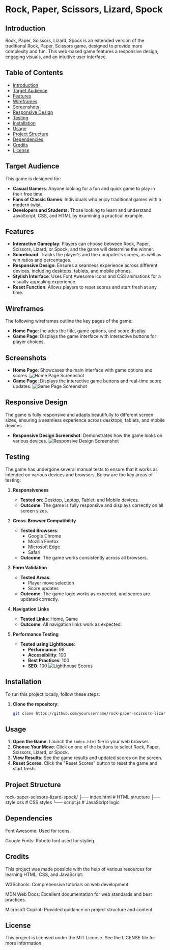# Rock, Paper, Scissors, Lizard, Spock

## Introduction

Rock, Paper, Scissors, Lizard, Spock is an extended version of the traditional Rock, Paper, Scissors game, designed to provide more complexity and fun. This web-based game features a responsive design, engaging visuals, and an intuitive user interface.

## Table of Contents

- [Introduction](#introduction)
- [Target Audience](#target-audience)
- [Features](#features)
- [Wireframes](#wireframes)
- [Screenshots](#screenshots)
- [Responsive Design](#responsive-design)
- [Testing](#testing)
- [Installation](#installation)
- [Usage](#usage)
- [Project Structure](#project-structure)
- [Dependencies](#dependencies)
- [Credits](#credits)
- [License](#license)

## Target Audience

This game is designed for:

- **Casual Gamers**: Anyone looking for a fun and quick game to play in their free time.
- **Fans of Classic Games**: Individuals who enjoy traditional games with a modern twist.
- **Developers and Students**: Those looking to learn and understand JavaScript, CSS, and HTML by examining a practical example.

## Features

- **Interactive Gameplay**: Players can choose between Rock, Paper, Scissors, Lizard, or Spock, and the game will determine the winner.
- **Scoreboard**: Tracks the player's and the computer's scores, as well as win ratios and percentages.
- **Responsive Design**: Ensures a seamless experience across different devices, including desktops, tablets, and mobile phones.
- **Stylish Interface**: Uses Font Awesome icons and CSS animations for a visually appealing experience.
- **Reset Function**: Allows players to reset scores and start fresh at any time.

## Wireframes

The following wireframes outline the key pages of the game:

- **Home Page**: Includes the title, game options, and score display.
- **Game Page**: Displays the game interface with interactive buttons for player choices.

## Screenshots

- **Home Page**: Showcases the main interface with game options and scores.
![Home Page Screenshot](media/read-me-media/main-page.png)
- **Game Page**: Displays the interactive game buttons and real-time score updates.
![Game Page Screenshot](media/read-me-media/main-page-results.png)

## Responsive Design

The game is fully responsive and adapts beautifully to different screen sizes, ensuring a seamless experience across desktops, tablets, and mobile devices.

- **Responsive Design Screenshot**: Demonstrates how the game looks on various devices.
![Responsive Design Screenshot](media/read-me-media/game-wireframe.png)

## Testing

The game has undergone several manual tests to ensure that it works as intended on various devices and browsers. Below are the key areas of testing:

1. **Responsiveness**
   - **Tested on**: Desktop, Laptop, Tablet, and Mobile devices.
   - **Outcome**: The game is fully responsive and displays correctly on all screen sizes.

2. **Cross-Browser Compatibility**
   - **Tested Browsers**:
     - Google Chrome
     - Mozilla Firefox
     - Microsoft Edge
     - Safari
   - **Outcome**: The game works consistently across all browsers.

3. **Form Validation**
   - **Tested Areas**:
     - Player move selection
     - Score updates
   - **Outcome**: The game logic works as expected, and scores are updated correctly.

4. **Navigation Links**
   - **Tested Links**: Home, Game
   - **Outcome**: All navigation links work as expected.

5. **Performance Testing**
   - **Tested using Lighthouse**:
     - **Performance**: 98
     - **Accessibility**: 100
     - **Best Practices**: 100
     - **SEO**: 100
![Lighthouse Scores](media/read-me-media/lighthouse-scores.png)

## Installation

To run this project locally, follow these steps:

1. **Clone the repository**:
   ```bash
   git clone https://github.com/yourusername/rock-paper-scissors-lizard-spock.git

## Usage

1. **Open the Game**: Launch the `index.html` file in your web browser.
2. **Choose Your Move**: Click on one of the buttons to select Rock, Paper, Scissors, Lizard, or Spock.
3. **View Results**: See the game results and updated scores on the screen.
4. **Reset Scores**: Click the "Reset Scores" button to reset the game and start fresh.

## Project Structure
rock-paper-scissors-lizard-spock/
├── index.html           # HTML structure
├── style.css            # CSS styles
└── script.js            # JavaScript logic

## Dependencies
Font Awesome: Used for icons.

Google Fonts: Roboto font used for styling.

## Credits
This project was made possible with the help of various resources for learning HTML, CSS, and JavaScript:

W3Schools: Comprehensive tutorials on web development.

MDN Web Docs: Excellent documentation for web standards and best practices.

Microsoft Copilot: Provided guidance on project structure and content.

## License
This project is licensed under the MIT License. See the LICENSE file for more information.


